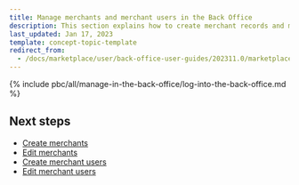 ```yaml
---
title: Manage merchants and merchant users in the Back Office
description: This section explains how to create merchant records and manage merchant records and users.
last_updated: Jan 17, 2023
template: concept-topic-template
redirect_from:
  - /docs/marketplace/user/back-office-user-guides/202311.0/marketplace/merchants/merchants.html
---
```



{% include pbc/all/manage-in-the-back-office/log-into-the-back-office.md %} <!-- To edit, see /_includes/pbc/all/manage-in-the-back-office/log-into-the-back-office.md -->



## Next steps

* [Create merchants](/docs/pbc/all/merchant-management/{{page.version}}/marketplace/manage-in-the-back-office/manage-merchants/create-merchants.html)
* [Edit merchants](/docs/pbc/all/merchant-management/{{page.version}}/marketplace/manage-in-the-back-office/manage-merchants/create-merchants.html)
* [Create merchant users](/docs/pbc/all/merchant-management/{{page.version}}/marketplace/manage-in-the-back-office/manage-merchant-users/create-merchant-users.md)
* [Edit merchant users](/docs/pbc/all/merchant-management/{{page.version}}/marketplace/manage-in-the-back-office/manage-merchant-users/edit-merchant-users.md)
